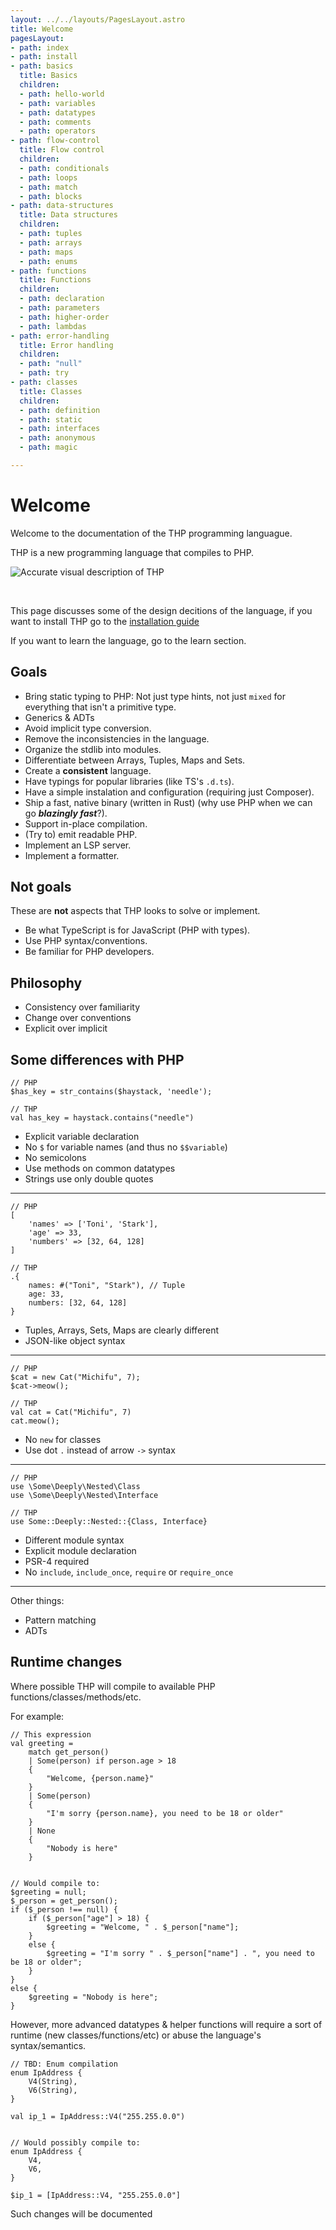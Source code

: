 ```yaml
---
layout: ../../layouts/PagesLayout.astro
title: Welcome
pagesLayout:
- path: index
- path: install
- path: basics
  title: Basics
  children:
  - path: hello-world
  - path: variables
  - path: datatypes
  - path: comments
  - path: operators
- path: flow-control
  title: Flow control
  children:
  - path: conditionals
  - path: loops
  - path: match
  - path: blocks
- path: data-structures
  title: Data structures
  children:
  - path: tuples
  - path: arrays
  - path: maps
  - path: enums
- path: functions
  title: Functions
  children:
  - path: declaration
  - path: parameters
  - path: higher-order
  - path: lambdas
- path: error-handling
  title: Error handling
  children:
  - path: "null"
  - path: try
- path: classes
  title: Classes
  children:
  - path: definition
  - path: static
  - path: interfaces
  - path: anonymous
  - path: magic

---
```


# Welcome

Welcome to the documentation of the THP programming languague.

THP is a new programming language that compiles to PHP.

![Accurate visual description of THP](/img/desc_thp.jpg)

<br>

This page discusses some of the design decitions of the language,
if you want to install THP go to the [installation guide](install)

If you want to learn the language, go to the learn section.

## Goals

- Bring static typing to PHP: Not just type hints, not just `mixed` for everything
    that isn't a primitive type.
- Generics & ADTs
- Avoid implicit type conversion.
- Remove the inconsistencies in the language.
- Organize the stdlib into modules.
- Differentiate between Arrays, Tuples, Maps and Sets.
- Create a **consistent** language.
- Have typings for popular libraries (like TS's `.d.ts`).
- Have a simple instalation and configuration (requiring just Composer).
- Ship a fast, native binary (written in Rust) (why use PHP when we can go **_blazingly fast_**?).
- Support in-place compilation.
- (Try to) emit readable PHP.
- Implement an LSP server.
- Implement a formatter.


## Not goals

These are **not** aspects that THP looks to solve or implement.

- Be what TypeScript is for JavaScript (PHP with types).
- Use PHP syntax/conventions.
- Be familiar for PHP developers.


## Philosophy

- Consistency over familiarity
- Change over conventions
- Explicit over implicit


## Some differences with PHP

```thp
// PHP
$has_key = str_contains($haystack, 'needle');

// THP
val has_key = haystack.contains("needle")
```

- Explicit variable declaration
- No `$` for variable names (and thus no `$$variable`)
- No semicolons
- Use methods on common datatypes
- Strings use only double quotes

---

```thp
// PHP
[
    'names' => ['Toni', 'Stark'],
    'age' => 33,
    'numbers' => [32, 64, 128]
]

// THP
.{
    names: #("Toni", "Stark"), // Tuple
    age: 33,
    numbers: [32, 64, 128]
}
```

- Tuples, Arrays, Sets, Maps are clearly different
- JSON-like object syntax

---

```thp
// PHP
$cat = new Cat("Michifu", 7);
$cat->meow();

// THP
val cat = Cat("Michifu", 7)
cat.meow();
```

- No `new` for classes
- Use dot `.` instead of arrow `->` syntax

---


```thp
// PHP
use \Some\Deeply\Nested\Class
use \Some\Deeply\Nested\Interface

// THP
use Some::Deeply::Nested::{Class, Interface}
```

- Different module syntax
- Explicit module declaration
- PSR-4 required
- No `include`, `include_once`, `require` or `require_once`

---

Other things:

- Pattern matching
- ADTs


## Runtime changes

Where possible THP will compile to available PHP functions/classes/methods/etc.

For example:

```thp
// This expression
val greeting = 
    match get_person()
    | Some(person) if person.age > 18
    { 
        "Welcome, {person.name}"
    }
    | Some(person)
    {
        "I'm sorry {person.name}, you need to be 18 or older"
    }
    | None
    {
        "Nobody is here"
    }


// Would compile to:
$greeting = null;
$_person = get_person();
if ($_person !== null) {
    if ($_person["age"] > 18) {
        $greeting = "Welcome, " . $_person["name"];
    }
    else {
        $greeting = "I'm sorry " . $_person["name"] . ", you need to be 18 or older";
    }
}
else {
    $greeting = "Nobody is here";
}
```

However, more advanced datatypes & helper functions will require a sort of
runtime (new classes/functions/etc) or abuse the language's syntax/semantics.


```thp
// TBD: Enum compilation
enum IpAddress {
    V4(String),
    V6(String),
}

val ip_1 = IpAddress::V4("255.255.0.0")


// Would possibly compile to:
enum IpAddress {
    V4,
    V6,
}

$ip_1 = [IpAddress::V4, "255.255.0.0"]
```

Such changes will be documented


